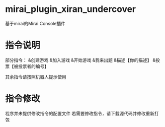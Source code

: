 # mirai_plugin_xiran_undercover
基于mirai的Mirai Console插件


# 指令说明

部分指令：
&创建游戏
&加入游戏
&开始游戏
&我来出题
&描述【你的描述】
&投票【被投票者的编号】

其余指令请按照机器人提示使用

# 指令修改

程序并未提供修改指令的配置文件
若需要修改指令，请下载源代码并修改重新打包
